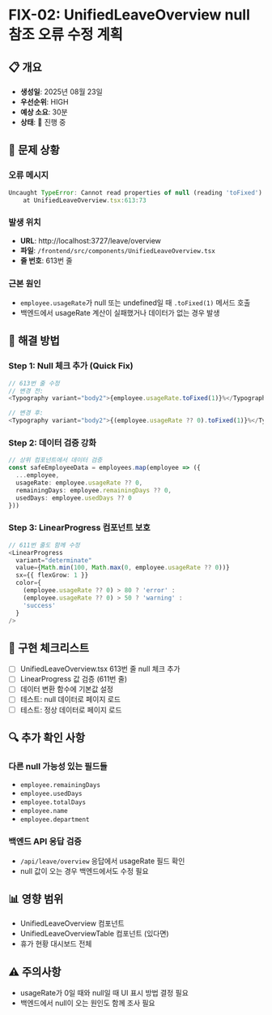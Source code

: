 # FIX-02: UnifiedLeaveOverview null 참조 오류 수정 계획

## 📋 개요
- **생성일**: 2025년 08월 23일
- **우선순위**: HIGH
- **예상 소요**: 30분
- **상태**: 🔴 진행 중

## 🔴 문제 상황

### 오류 메시지
```javascript
Uncaught TypeError: Cannot read properties of null (reading 'toFixed')
    at UnifiedLeaveOverview.tsx:613:73
```

### 발생 위치
- **URL**: http://localhost:3727/leave/overview
- **파일**: `/frontend/src/components/UnifiedLeaveOverview.tsx`
- **줄 번호**: 613번 줄

### 근본 원인
- `employee.usageRate`가 null 또는 undefined일 때 `.toFixed(1)` 메서드 호출
- 백엔드에서 usageRate 계산이 실패했거나 데이터가 없는 경우 발생

## 🎯 해결 방법

### Step 1: Null 체크 추가 (Quick Fix)
```typescript
// 613번 줄 수정
// 변경 전:
<Typography variant="body2">{employee.usageRate.toFixed(1)}%</Typography>

// 변경 후:
<Typography variant="body2">{(employee.usageRate ?? 0).toFixed(1)}%</Typography>
```

### Step 2: 데이터 검증 강화
```typescript
// 상위 컴포넌트에서 데이터 검증
const safeEmployeeData = employees.map(employee => ({
  ...employee,
  usageRate: employee.usageRate ?? 0,
  remainingDays: employee.remainingDays ?? 0,
  usedDays: employee.usedDays ?? 0
}))
```

### Step 3: LinearProgress 컴포넌트 보호
```typescript
// 611번 줄도 함께 수정
<LinearProgress
  variant="determinate"
  value={Math.min(100, Math.max(0, employee.usageRate ?? 0))}
  sx={{ flexGrow: 1 }}
  color={
    (employee.usageRate ?? 0) > 80 ? 'error' : 
    (employee.usageRate ?? 0) > 50 ? 'warning' : 
    'success'
  }
/>
```

## 📝 구현 체크리스트

- [ ] UnifiedLeaveOverview.tsx 613번 줄 null 체크 추가
- [ ] LinearProgress 값 검증 (611번 줄)
- [ ] 데이터 변환 함수에 기본값 설정
- [ ] 테스트: null 데이터로 페이지 로드
- [ ] 테스트: 정상 데이터로 페이지 로드

## 🔍 추가 확인 사항

### 다른 null 가능성 있는 필드들
- `employee.remainingDays`
- `employee.usedDays`
- `employee.totalDays`
- `employee.name`
- `employee.department`

### 백엔드 API 응답 검증
- `/api/leave/overview` 응답에서 usageRate 필드 확인
- null 값이 오는 경우 백엔드에서도 수정 필요

## 📊 영향 범위
- UnifiedLeaveOverview 컴포넌트
- UnifiedLeaveOverviewTable 컴포넌트 (있다면)
- 휴가 현황 대시보드 전체

## ⚠️ 주의사항
- usageRate가 0일 때와 null일 때 UI 표시 방법 결정 필요
- 백엔드에서 null이 오는 원인도 함께 조사 필요